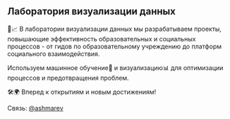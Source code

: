 ## Лаборатория визуализации данных

🔬📈 В лаборатории визуализации данных мы разрабатываем проекты, повышающие эффективность образовательных и социальных процессов - от гидов по образовательному учреждению до платформ социального взаимодействия.

Используем машинное обучение🧠 и визуализацию📊 для оптимизации процессов и предотвращения проблем. 

🛠🌍 Вперед к открытиям и новым достижениям!

Связь: [@ashmarev](https://t.me/ashmarev)
